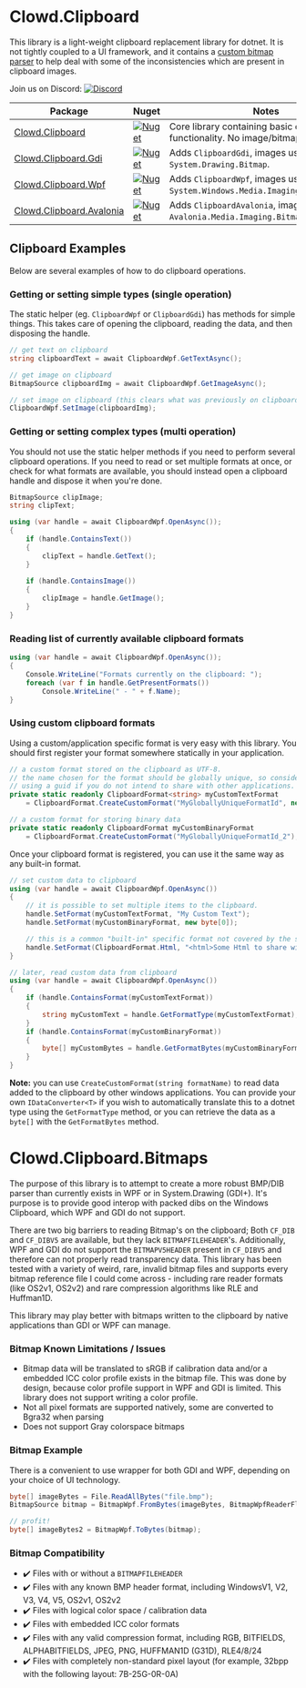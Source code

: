 

# Clowd.Clipboard
This library is a light-weight clipboard replacement library for dotnet. It is not tightly coupled to a UI framework, and it contains a [custom bitmap parser](#clowdclipboardbitmaps) to help deal with some of the inconsistencies which are present in clipboard images.

Join us on Discord: [![Discord](https://img.shields.io/discord/767856501477343282?style=flat-square&color=purple)](https://discord.gg/M6he8ZPAAJ)



| **Package**                                                  | **Nuget**                                                    | **Notes**                                                    |
| ------------------------------------------------------------ | ------------------------------------------------------------ | ------------------------------------------------------------ |
| [Clowd.Clipboard](https://www.nuget.org/packages/Clowd.Clipboard) | [![Nuget](https://img.shields.io/nuget/v/Clowd.Clipboard?style=flat-square)](https://www.nuget.org/packages/Clowd.Clipboard/) | Core library containing basic clipboard functionality. No image/bitmap support. |
| [Clowd.Clipboard.Gdi](https://www.nuget.org/packages/Clowd.Clipboard.Gdi) | [![Nuget](https://img.shields.io/nuget/v/Clowd.Clipboard.Gdi?style=flat-square)](https://www.nuget.org/packages/Clowd.Clipboard.Gdi/) | Adds `ClipboardGdi`, images using `System.Drawing.Bitmap`.   |
| [Clowd.Clipboard.Wpf](https://www.nuget.org/packages/Clowd.Clipboard.Wpf) | [![Nuget](https://img.shields.io/nuget/v/Clowd.Clipboard.Wpf?style=flat-square)](https://www.nuget.org/packages/Clowd.Clipboard.Wpf/) | Adds `ClipboardWpf`, images using `System.Windows.Media.Imaging.BitmapSource`. |
| [Clowd.Clipboard.Avalonia](https://www.nuget.org/packages/Clowd.Clipboard.Avalonia) | [![Nuget](https://img.shields.io/nuget/v/Clowd.Clipboard.Avalonia?style=flat-square)](https://www.nuget.org/packages/Clowd.Clipboard.Avalonia/) | Adds `ClipboardAvalonia`, images using `Avalonia.Media.Imaging.Bitmap`. |



## Clipboard Examples

Below are several examples of how to do clipboard operations.



### Getting or setting simple types (single operation)

The static helper (eg. `ClipboardWpf` or `ClipboardGdi`) has methods for simple things. This takes care of opening the clipboard, reading the data, and then disposing the handle.

```cs
// get text on clipboard
string clipboardText = await ClipboardWpf.GetTextAsync();

// get image on clipboard
BitmapSource clipboardImg = await ClipboardWpf.GetImageAsync();

// set image on clipboard (this clears what was previously on clipboard)
ClipboardWpf.SetImage(clipboardImg);
```



### Getting or setting complex types (multi operation)

You should not use the static helper methods if you need to perform several clipboard operations. If you need to read or set multiple formats at once, or check for what formats are available, you should instead open a clipboard handle and dispose it when you're done.

```cs
BitmapSource clipImage;
string clipText;

using (var handle = await ClipboardWpf.OpenAsync());
{
    if (handle.ContainsText()) 
    {
        clipText = handle.GetText();
    }
    
    if (handle.ContainsImage())
    {
        clipImage = handle.GetImage();
    }
}
```



### Reading list of currently available clipboard formats

```cs
using (var handle = await ClipboardWpf.OpenAsync());
{
    Console.WriteLine("Formats currently on the clipboard: ");
    foreach (var f in handle.GetPresentFormats())
        Console.WriteLine(" - " + f.Name);
}
```



### Using custom clipboard formats

Using a custom/application specific format is very easy with this library. You should first register your format somewhere statically in your application.

```cs
// a custom format stored on the clipboard as UTF-8. 
// the name chosen for the format should be globally unique, so consider
// using a guid if you do not intend to share with other applications.
private static readonly ClipboardFormat<string> myCustomTextFormat 
    = ClipboardFormat.CreateCustomFormat("MyGloballyUniqueFormatId", new TextUtf8());

// a custom format for storing binary data
private static readonly ClipboardFormat myCustomBinaryFormat 
    = ClipboardFormat.CreateCustomFormat("MyGloballyUniqueFormatId_2");
```

Once your clipboard format is registered, you can use it the same way as any built-in format.

```csharp
// set custom data to clipboard
using (var handle = await ClipboardWpf.OpenAsync())
{
    // it is possible to set multiple items to the clipboard.
    handle.SetFormat(myCustomTextFormat, "My Custom Text");
    handle.SetFormat(myCustomBinaryFormat, new byte[0]);

    // this is a common "built-in" specific format not covered by the simple functions such as "GetText".
    handle.SetFormat(ClipboardFormat.Html, "<html>Some Html to share with other applications</html>");
}

// later, read custom data from clipboard
using (var handle = await ClipboardWpf.OpenAsync())
{
    if (handle.ContainsFormat(myCustomTextFormat)) 
    {
        string myCustomText = handle.GetFormatType(myCustomTextFormat);
    }
    if (handle.ContainsFormat(myCustomBinaryFormat)) 
    {
    	byte[] myCustomBytes = handle.GetFormatBytes(myCustomBinaryFormat);  
    }
}
```

**Note:** you can use `CreateCustomFormat(string formatName)` to read data added to the clipboard by other windows applications. You can provide your own `IDataConverter<T>` if you wish to automatically translate this to a dotnet type using the `GetFormatType` method, or you can retrieve the data as a `byte[]` with the `GetFormatBytes` method.



# Clowd.Clipboard.Bitmaps

The purpose of this library is to attempt to create a more robust BMP/DIB parser than currently exists in WPF or in System.Drawing (GDI+). It's purpose is to provide good interop with packed dibs on the Windows Clipboard, which WPF and GDI do not support.

There are two big barriers to reading Bitmap's on the clipboard; Both `CF_DIB` and `CF_DIBV5` are available, but they lack `BITMAPFILEHEADER`'s. Additionally, WPF and GDI do not support the `BITMAPV5HEADER` present in `CF_DIBV5` and therefore can not properly read transparency data. This library has been tested with a variety of weird, rare, invalid bitmap files and supports every bitmap reference file I could come across - including rare reader formats (like OS2v1, OS2v2) and rare compression algorithms like RLE and Huffman1D.

This library may play better with bitmaps written to the clipboard by native applications than GDI or WPF can manage.

### Bitmap Known Limitations / Issues
 - Bitmap data will be translated to sRGB if calibration data and/or a embedded ICC color profile exists in the bitmap file. This was done by design, because color profile support in WPF and GDI is limited. This library does not support writing a color profile.
 - Not all pixel formats are supported natively, some are converted to Bgra32 when parsing
 - Does not support Gray colorspace bitmaps

### Bitmap Example
There is a convenient to use wrapper for both GDI and WPF, depending on your choice of UI technology.
```cs
byte[] imageBytes = File.ReadAllBytes("file.bmp");
BitmapSource bitmap = BitmapWpf.FromBytes(imageBytes, BitmapWpfReaderFlags.PreserveInvalidAlphaChannel);

// profit!
byte[] imageBytes2 = BitmapWpf.ToBytes(bitmap);
```

### Bitmap Compatibility

 - :heavy_check_mark: Files with or without a `BITMAPFILEHEADER`
 - :heavy_check_mark: Files with any known BMP header format, including WindowsV1, V2, V3, V4, V5, OS2v1, OS2v2
 - :heavy_check_mark: Files with logical color space / calibration data
 - :heavy_check_mark: Files with embedded ICC color formats
 - :heavy_check_mark: Files with any valid compression format, including RGB, BITFIELDS, ALPHABITFIELDS, JPEG, PNG, HUFFMAN1D (G31D), RLE4/8/24
 - :heavy_check_mark: Files with completely non-standard pixel layout (for example, 32bpp with the following layout: 7B-25G-0R-0A)
